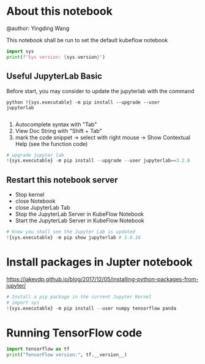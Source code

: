 # About this notebook

@author: Yingding Wang

This notebook shall be run to set the default kubeflow notebook


```python
import sys
print(f"Sys version: {sys.version}")
```

## Useful JupyterLab Basic

Before start, you may consider to update the jupyterlab with the command

<code>python
!{sys.executable} -m pip install --upgrade --user jupyterlab    
</code>  

1. Autocomplete syntax with "Tab"
2. View Doc String with "Shift + Tab"
3. mark the code snippet -> select with right mouse -> Show Contextual Help (see the function code)


```python
# upgrade jupyter lab
!{sys.executable} -m pip install --upgrade --user jupyterlab==3.2.8
```

## Restart this notebook server
* Stop kernel
* close Notebook
* close JupyterLab Tab
* Stop the JupyterLab Server in KubeFlow Notebook
* Start the JupyterLab Server in KubeFlow Notebook


```python
# Know you shall see the Jupyter Lab is updated
!{sys.executable} -m pip show jupyterlab # 3.0.16
```

# Install packages in Jupter notebook

https://jakevdp.github.io/blog/2017/12/05/installing-python-packages-from-jupyter/


```python
# Install a pip package in the current Jupyter Kernel
# import sys
!{sys.executable} -m pip install --user numpy tensorflow panda
```

# Running TensorFlow code


```python
import tensorflow as tf
print("TensorFlow version:", tf.__version__)
```


```python


```

